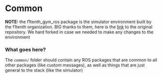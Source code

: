 # Common

**NOTE:** the f1tenth_gym_ros package is the simulator environment built by the f1tenth organization. BIG thanks to them, here is the [link](https://github.com/f1tenth/f1tenth_gym_ros/tree/main) to the original repository. We hard forked in case we needed to make any changes to the environment

### What goes here?
The `common/` folder should contain any ROS packages that are common to all other packages (like custom messages), as well as things that are just general to the stack (like the simulator)
